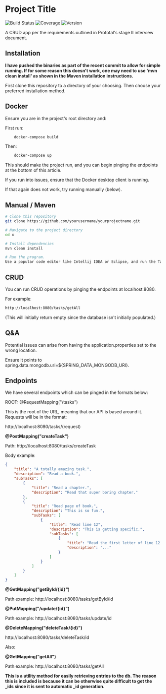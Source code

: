 # Project Title

![Build Status](https://img.shields.io/badge/build-passing-brightgreen) ![Coverage](https://img.shields.io/badge/coverage-100%25-brightgreen) ![Version](https://img.shields.io/badge/version-1.0.0-blue)

A CRUD app per the requirements outlined in Prototal's stage II interview document.

## Installation

**I have pushed the binaries as part of the recent commit to allow for simple running.
If for some reason this doesn't work, one may need to use 'mvn clean install' as shown in the Maven installation instructions.**

First clone this repository to a directory of your choosing. Then choose your preferred installation method.

## Docker

Ensure you are in the project's root directory and:

First run:
```bash
    docker-compose build
```
Then:
```bash
    docker-compose up
```

This should make the project run, and you can begin pinging the endpoints at the bottom of this article.

If you run into issues, ensure that the Docker desktop client is running.
    
If that again does not work, try running manually (below).

## Manual / Maven
```bash
# Clone this repository
git clone https://github.com/yourusername/yourprojectname.git

# Navigate to the project directory
cd x

# Install dependencies
mvn clean install

# Run the program.
Use a popular code editor like Intellij IDEA or Eclipse, and run the TaskManagerApplication.java file.
```

## CRUD
You can run CRUD operations by pinging the endpoints at localhost:8080.

For example:

```bash
http://localhost:8080/tasks/getAll
```

(This will initially return empty since the database isn't initially populated.)

## Q&A
Potential issues can arise from having the application.properties set to the wrong location.

Ensure it points to spring.data.mongodb.uri=${SPRING_DATA_MONGODB_URI}.

## Endpoints
We have several endpoints which can be pinged in the formats below:

ROOT: @RequestMapping("/tasks")

This is the root of the URL, meaning that our API is based around it. Requests will be in the format:

http://localhost:8080/tasks/(request)

**@PostMapping("createTask")**

Path: http://localhost:8080/tasks/createTask

Body example:

```json
{
    "title": "A totally amazing task.",
    "description": "Read a book.",
    "subTasks": [
        {
            "title": "Read a chapter.",
            "description": "Read that super boring chapter."
        },
        {
            "title": "Read page of book.",
            "description": "This is so fun.",
            "subTasks": [
                {
                    "title": "Read line 12",
                    "description": "This is getting specific.",
                    "subTasks": [
                        {
                            "title": "Read the first letter of line 12.",
                            "description": "..."
                        }
                    ]
                }
            ]
        }
    ]
}
```

**@GetMapping("getById/{id}")**

Path example: http://localhost:8080/tasks/getById/id

**@PutMapping("/update/{id}")**

Path example: http://localhost:8080/tasks/update/id

**@DeleteMapping("deleteTask/{id}")**

http://localhost:8080/tasks/deleteTask/id

Also:

**@GetMapping("getAll")**

Path example: http://localhost:8080/tasks/getAll

**This is a utility method for easily retrieving entries to the db. The reason this is included is because it can be 
otherwise quite difficult to get the _ids since it is sent to automatic _id
generation.**
